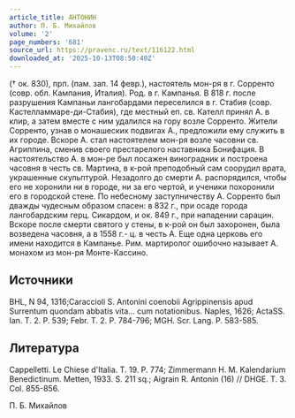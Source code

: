 ```yaml
---
article_title: АНТОНИН
author: П. Б. Михайлов
volume: '2'
page_numbers: '681'
source_url: https://pravenc.ru/text/116122.html
downloaded_at: '2025-10-13T08:50:40Z'
---
```


(† ок. 830), прп. (пам. зап. 14 февр.), настоятель мон-ря в г. Сорренто (совр. обл. Кампания, Италия). Род. в г. Кампанья. В 818 г. после разрушения Кампаньи лангобардами переселился в г. Стабия (совр. Кастелламмаре-ди-Стабия), где местный еп. св. Кателл принял А. в клир, а затем вместе с ним удалился на гору возле Сорренто. Жители Сорренто, узнав о монашеских подвигах А., предложили ему служить в их городе. Вскоре А. стал настоятелем мон-ря возле часовни св. Агриппина, сменив своего престарелого наставника Бонифация. В настоятельство А. в мон-ре был посажен виноградник и построена часовня в честь св. Мартина, в к-рой преподобный сам соорудил врата, украшенные скульптурой. Незадолго до смерти А. распорядился, чтобы его не хоронили ни в городе, ни за его чертой, и ученики похоронили его в городской стене. По небесному заступничеству А. Сорренто был дважды чудесным образом спасен: в 832 г., при осаде города лангобардским герц. Сикардом, и ок. 849 г., при нападении сарацин. Вскоре после смерти святого у стены, в к-рой он был захоронен, была возведена часовня, а в 1558 г.- ц. в честь А. Еще одна церковь его имени находится в Кампанье. Рим. мартиролог ошибочно называет А. монахом из мон-ря Монте-Кассино.

## Источники

BHL, N 94, 1316;Caraccioli S. Antonini coenobii Agrippinensis apud Surrentum quondam abbatis vita... cum notationibus. Naples, 1626; ActaSS. Ian. T. 2. P. 539; Febr. T. 2. P. 784-796; MGH. Scr. Lang. P. 583-585.

## Литература

Cappelletti. Le Chiese d'Italia. T. 19. P. 774; Zimmermann H. M. Kalendarium Benedictinum. Metten, 1933. S. 211 sq.; Aigrain R. Antonin (16) // DHGE. T. 3. Col. 855-856.

П. Б. Михайлов
